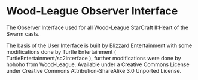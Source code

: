 Wood-League Observer Interface
==============================

The Observer Interface used for all Wood-League StarCraft II:Heart of the Swarm casts.

The basis of the User Interface is built by Blizzard Entertainment with some modifications done by Turtle Entertainment ( TurtleEntertainment/sc2interface ), further modifications were done by hohoho from Wood-League.
Available under a Creative Commons License under Creative Commons Attribution-ShareAlike 3.0 Unported License.
